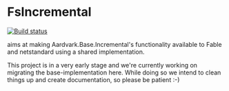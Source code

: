 # FsIncremental

[![Build status](https://ci.appveyor.com/api/projects/status/f892qfvn85vidvi8?svg=true)](https://ci.appveyor.com/project/krauthaufen/fsincremental)

aims at making Aardvark.Base.Incremental's functionality available to Fable and netstandard using a shared implementation.

This project is in a very early stage and we're currently working on migrating the base-implementation here.
While doing so we intend to clean things up and create documentation, so please be patient :-)

